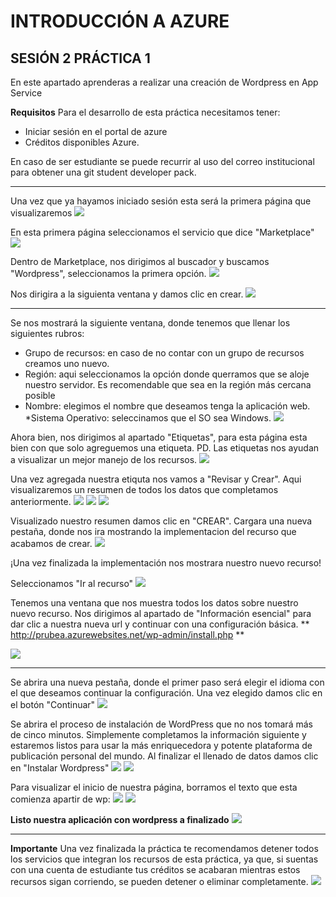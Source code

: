 # INTRODUCCIÓN A AZURE
## SESIÓN 2 PRÁCTICA 1
En este apartado aprenderas a realizar una creación de Wordpress en App Service

**Requisitos**
Para el desarrollo de esta práctica necesitamos tener:
* Iniciar sesión en el portal de azure
* Créditos disponibles Azure. 

En caso de ser estudiante se puede recurrir al uso del correo institucional para obtener una git student developer pack.

--------------------------------------------------------------
Una vez que ya hayamos iniciado sesión esta será la primera página que visualizaremos
![](/images\portalAzure.png)

En esta primera página seleccionamos el servicio que dice "Marketplace"
![](/images\marketplace.png)
 
Dentro de Marketplace, nos dirigimos al buscador y buscamos "Wordpress", seleccionamos la primera opción.
![](/images\marketplace2.png)

Nos dirigira a la siguienta ventana y damos clic en crear.
![](/images\crear.png)

-----------------------------------------------
Se nos mostrará la siguiente ventana, donde tenemos que llenar los siguientes rubros:
* Grupo de recursos: en caso de no contar con un grupo de recursos creamos uno nuevo.
* Región: aqui seleccionamos la opción donde querramos que se aloje nuestro servidor. Es recomendable que sea en la región más cercana posible
* Nombre: elegimos el nombre que deseamos tenga la aplicación web.
*Sistema Operativo: seleccinamos que el SO sea Windows.
![](/images\creacion.png)

Ahora bien, nos dirigimos al apartado "Etiquetas", para esta página esta bien con que solo agreguemos una etiqueta. 
PD. Las etiquetas nos ayudan a visualizar un mejor manejo de los recursos.
![](/images\etiquetas.png)

Una vez agregada nuestra etiquta nos vamos a "Revisar y Crear". Aqui visualizaremos un resumen de todos los datos que completamos anteriormente.
![](/images\revisar.png)
![](/images\revisar2.png)
![](/images\revisar3.png)

Visualizado nuestro resumen damos clic en "CREAR". 
Cargara una nueva pestaña, donde nos ira mostrando la implementacion del recurso que acabamos de crear.
![](/images\implementacion.png)

¡Una vez finalizada la implementación nos mostrara nuestro nuevo recurso!

Seleccionamos "Ir al recurso"
![](/images\recurso1.png)

Tenemos una ventana que nos muestra todos los datos sobre nuestro nuevo recurso. 
Nos dirigimos al apartado de "Información esencial" para dar clic a nuestra nueva url y continuar con una configuración básica.
** http://prubea.azurewebsites.net/wp-admin/install.php **

![](/images\url.png)

 --------------------------------------------
Se abrira una nueva pestaña, donde el primer paso será elegir el idioma con el que deseamos continuar la configuración. Una vez elegido damos clic en el botón "Continuar"
![](/images\idioma.png)

Se abrira el proceso de instalación de WordPress que no nos tomará más de cinco minutos. Simplemente completamos la información siguiente y estaremos listos para usar la más enriquecedora y potente plataforma de publicación personal del mundo. 
Al finalizar el llenado de datos damos clic en "Instalar Wordpress"
![](/images\datos.png)
![](/images\datos2.png)

Para visualizar el inicio de nuestra página, borramos el texto que esta comienza apartir de wp:
![](/images\borrar.png)
![](/images\borrar2.png)

 **Listo nuestra aplicación con wordpress a finalizado** 
 ![](/images\final.png)

-----------------------------
**Importante**
Una vez finalizada la práctica te recomendamos detener todos los servicios que integran los recursos de esta práctica, ya que, si suentas con una cuenta de estudiante tus créditos se acabaran mientras estos recursos sigan corriendo, se pueden detener o eliminar completamente.
![](/images\eliminar.png)


